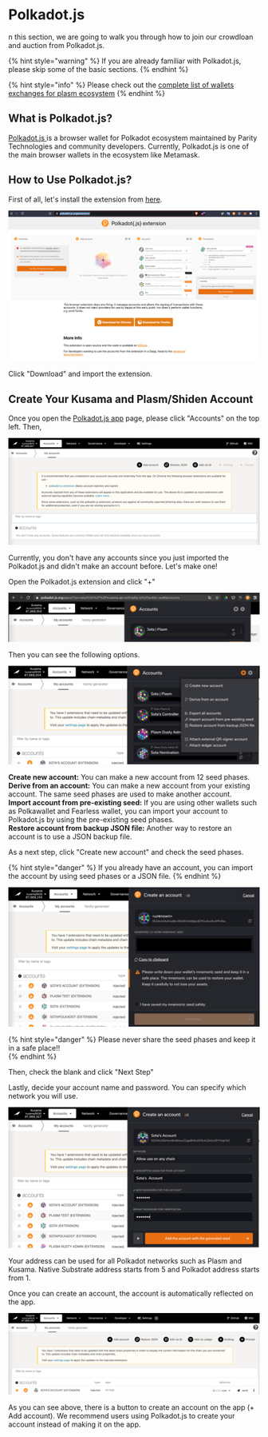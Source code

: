 # Polkadot.js

n this section, we are going to walk you through how to join our crowdloan and auction from Polkadot.js.

{% hint style="warning" %}
If you are already familiar with  Polkadot.js, please skip some of the basic sections.
{% endhint %}

{% hint style="info" %}
Please check out the [complete list of wallets exchanges for plasm ecosystem](https://forum.plasmnet.io/t/complete-list-of-wallets-exchanges-for-plasm-ecosystem/1215)
{% endhint %}

## What is Polkadot.js?

[Polkadot.js ](https://polkadot.js.org/)is a browser wallet for Polkadot ecosystem maintained by Parity Technologies and community developers. Currently, Polkadot.js is one of the main browser wallets in the ecosystem like Metamask. 

## How to Use Polkadot.js?

First of all, let's install the extension from [here](https://polkadot.js.org/extension/).

![](../.gitbook/assets/screen-shot-2021-05-28-at-15.53.07.png)

Click "Download" and import the extension. 

## Create Your Kusama and Plasm/Shiden Account

Once you open the [Polkadot.js app](https://polkadot.js.org/apps/) page, please click "Accounts" on the top left. Then, 

![](../.gitbook/assets/screen-shot-2021-05-28-at-19.48.38.png)

Currently, you don't  have any accounts since you just imported the Polkadot.js and didn't make an account before. Let's make one! 

Open the Polkadot.js extension and click "+"

![](../.gitbook/assets/screen-shot-2021-05-28-at-23.47.10.png)

Then you can see the following options.

![](../.gitbook/assets/screen-shot-2021-05-28-at-23.51.41%20%281%29.png)

**Create new account:** You can make a new account from 12 seed phases.   
**Derive from an account:** You can make a new account from your existing account. The same seed phases are used to make another account.  
**Import account from pre-existing seed:** If you are using other wallets such as Polkawallet and Fearless wallet, you can  import your account to Polkadot.js by using the pre-existing seed phases.  
**Restore account from backup JSON file:** Another way to restore an account is to use a JSON backup file. 

As a next step, click "Create new account" and check the seed phases.

{% hint style="danger" %}
If you already have an account, you can import the account by using seed phases or a JSON file.
{% endhint %}

![](../.gitbook/assets/screen-shot-2021-05-29-at-0.16.58.png)

{% hint style="danger" %}
Please never share the seed  phases and keep it in a safe place!!  
{% endhint %}

Then, check the blank and click "Next Step"

Lastly, decide your account name and password. You can specify which network you will use. 

![](../.gitbook/assets/screen-shot-2021-05-29-at-0.22.15.png)

 Your address can be used for all Polkadot networks such as Plasm and Kusama. Native  Substrate address starts from 5 and Polkadot address starts from 1.

Once you can create an account, the account is automatically reflected on the app. 

![](../.gitbook/assets/screen-shot-2021-05-29-at-0.27.15.png)

As you can see above, there is a button to create an account on the app \(+ Add account\). We recommend users using Polkadot.js to create your account instead of making it on the app.

